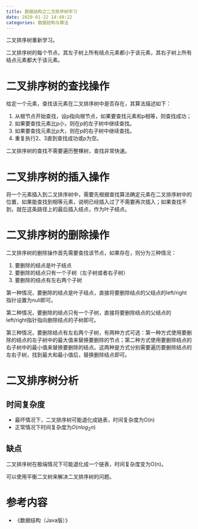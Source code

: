 ```yaml
---
title: 数据结构之二叉排序树学习
date: 2020-01-22 14:49:22
categories: 数据结构与算法
---
```


 二叉排序树重新学习。

<!--more-->

二叉排序树的每个节点，其左子树上所有结点元素都小于该元素，其右子树上所有结点元素都大于该元素。

# 二叉排序树的查找操作

给定一个元素，查找该元素在二叉排序树中是否存在，其算法描述如下：

1. 从根节点开始查找，设p指向根节点，如果要查找元素和p相等，则查找成功；
2. 如果要查找元素比p小，则在p的左子树中继续查找。
3. 如果要查找元素比p大，则在p的右子树中继续查找。
4. 重复执行2、3直到查找成功或p为空。

二叉排序树的查找不需要遍历整棵树，查找非常快速。

# 二叉排序树的插入操作

将一个元素插入到二叉排序树中，需要先根据查找算法确定元素在二叉排序树中的位置，如果能查找到相等元素，说明已经插入过了不需要再次插入；如果查找不到，就在这条路径上的最后插入结点，作为叶子结点。

# 二叉排序树的删除操作

二叉排序树的删除操作首先需要查找该节点，如果存在，则分为三种情况：

1. 要删除的结点是叶子结点
2. 要删除的结点只有一个子树（左子树或者右子树）
3. 要删除的结点有左右两个子树

第一种情况，要删除的结点是叶子结点，直接将要删除结点的父结点的left/right指针设置为null即可。

第二种情况，要删除的结点只有一个子树，直接将要删除结点的父结点的left/right指针指向删除结点的子树即可。

第三种情况，要删除结点有左右两个子树，有两种方式可选：第一种方式使用要删除的结点的左子树中的最大值来替换要删除的节点；第二种方式使用要删除结点的右子树中的最小值来替换要删除的结点。这两种是方式分别需要遍历要删除结点的左右子树，找到最大和最小值后，替换删除结点即可。

# 二叉排序树分析

## 时间复杂度

- 最坏情况下，二叉排序树可能退化成链表，时间复杂度为O(n)
- 正常情况下时间复杂度为$O(nlog_2n)$

## 缺点

二叉排序树在极端情况下可能退化成一个链表，时间复杂度变为O(n)。

可以使用平衡二叉树来解决二叉排序树的问题。

# 参考内容

- 《数据结构（Java版）》
